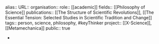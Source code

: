 alias::
URL::
organisation::
role:: [[academic]] 
fields:: [[Philosophy of Science]] 
publications:: [[The Structure of Scientific Revolutions]], [[The Essential Tension: Selected Studies in Scientific Tradition and Change]] 
tags:: person, science, philosophy, #keyThinker 
project:: [[X-Science]], [[Metamechanica]] 
public:: true

-